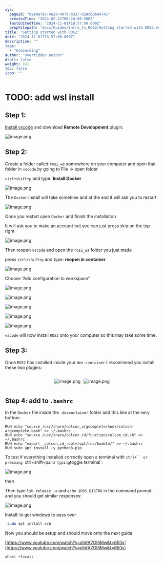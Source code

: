 ```yaml
---
sys:
  pageId: "89e0a78c-4e2b-4070-b327-d28cb0694742"
  createdTime: "2024-08-21T00:24:00.000Z"
  lastEditedTime: "2024-11-01T18:57:00.000Z"
  propFilepath: "docs/Guides/intro_to_ROS2/Getting started with ROS2.md"
title: "Getting started with ROS2"
date: "2024-11-01T18:57:00.000Z"
description: ""
tags:
  - "Onboarding"
author: "Overridden author"
draft: false
weight: 141
toc: false
icon: ""
---
```


# TODO: add wsl install

## Step 1:

[Install vscode](https://code.visualstudio.com/download) and download **Remote Development** plugin:

![image.png](https://prod-files-secure.s3.us-west-2.amazonaws.com/d518164a-d88e-44d1-a4ee-3adb3bd8bce0/efb52993-1881-4a40-b95e-6f020334f022/image.png?X-Amz-Algorithm=AWS4-HMAC-SHA256&X-Amz-Content-Sha256=UNSIGNED-PAYLOAD&X-Amz-Credential=ASIAZI2LB4662IRU4OF6%2F20250224%2Fus-west-2%2Fs3%2Faws4_request&X-Amz-Date=20250224T050839Z&X-Amz-Expires=3600&X-Amz-Security-Token=IQoJb3JpZ2luX2VjEOz%2F%2F%2F%2F%2F%2F%2F%2F%2F%2FwEaCXVzLXdlc3QtMiJIMEYCIQDtF9pKNpbTGOjo4LykHAXjwi3gh6PUM3d8pIC4CZTE2wIhAKNos%2BbF1M76l%2BRodeancAhBsKDH1HsGddGtgx3Mj4p7Kv8DCCUQABoMNjM3NDIzMTgzODA1Igzf4BXyzd0QPW9vEsIq3AOwXKLdo0%2Bx7ExhpzAtzKNisSUUuE%2BLTlnSXjYwK4hlmN6ZZZ%2F9scGYdbwcxpuoSl2Thv776sKOwxRsPuFZ7grUSfufTz1L9w%2BczVeaiuLCJv18rV4filHWID12%2BySrI2O99rpxD%2Bam6h9sfpmMn21LWDYpGVMOErA0hdhQ2dHjlFxBGJjfvnoYTvNNQQXK90pxgCQhsPCSkqq%2BvtSaFNsFAWrKNNHCgm%2BrdlRXzQgCwzL2VC6LtGeumfGuRhAq9wezHUx1HF2P9eP18YXSkyQhjv4EAjTYgpVPN8vALNyNgJqmxZ5px8VdfnDiIxc07nHZLgEc77ZtF%2BdCpEVFtgBnoqnPzA4VkP6NjbR96EuGTwdtdq8NUYAASjjCOoFi5JT%2FsBaFElMsMDkVPhguAc73XyMYIQSOIcbzNS0ZVfvNUIpH%2BUy%2FlAalF7Srk96XNW%2Bc%2FVvNKFX99YLbB3XajzFnkTBxddWBOJq%2FeiCQYTlpq4ccLF1RE0RDTxK3S91O%2BHwB1d3qJMcTT8ZDcwFvTQHp23bGxBRpmCLeDoascnyMOpxDiqXJoB%2Bbod98f2%2B16Crg1%2B7mMnhD%2F8sBsUepD8s47MpNx98TU%2BcnLjwYwZ2CQv3ZR1V5JbkTcZaoZDCM4u%2B9BjqkASZ%2FEhExSSNv2rtw%2BrWrFSS8EeOjMWqD2aXyr4T9ukdjKL3mFkEqH1aTspkdn2DMQItbpYB5yfWkPAozvVDRoe%2B0%2F7has%2BDCaJkovkhjhGGXQAO0ovBW0cFxFMbV8kYvqD0c6gh%2BLoDJ0ExPa83Ce7Yex3sRvS09MwGpmkGTKJnDjlhkzAGThpSyw%2Bb2c1GV3Q1yKsQOuAWpVtFWUGCeQ7fxYP%2Fb&X-Amz-Signature=5f3c080bcda70d0687c0d3b7b6e965f6e85ddeadbb32220e536725c79c712fa4&X-Amz-SignedHeaders=host&x-id=GetObject)

## Step 2:

Create a folder called `ros2_ws` somewhere on your computer and open that folder in `vscode` by going to File → open folder 

`ctrl+shift+p` and type: **Install Docker**

![image.png](https://prod-files-secure.s3.us-west-2.amazonaws.com/d518164a-d88e-44d1-a4ee-3adb3bd8bce0/2269dc0e-1cd5-47ff-bceb-c04ad9b2eab0/image.png?X-Amz-Algorithm=AWS4-HMAC-SHA256&X-Amz-Content-Sha256=UNSIGNED-PAYLOAD&X-Amz-Credential=ASIAZI2LB4662IRU4OF6%2F20250224%2Fus-west-2%2Fs3%2Faws4_request&X-Amz-Date=20250224T050839Z&X-Amz-Expires=3600&X-Amz-Security-Token=IQoJb3JpZ2luX2VjEOz%2F%2F%2F%2F%2F%2F%2F%2F%2F%2FwEaCXVzLXdlc3QtMiJIMEYCIQDtF9pKNpbTGOjo4LykHAXjwi3gh6PUM3d8pIC4CZTE2wIhAKNos%2BbF1M76l%2BRodeancAhBsKDH1HsGddGtgx3Mj4p7Kv8DCCUQABoMNjM3NDIzMTgzODA1Igzf4BXyzd0QPW9vEsIq3AOwXKLdo0%2Bx7ExhpzAtzKNisSUUuE%2BLTlnSXjYwK4hlmN6ZZZ%2F9scGYdbwcxpuoSl2Thv776sKOwxRsPuFZ7grUSfufTz1L9w%2BczVeaiuLCJv18rV4filHWID12%2BySrI2O99rpxD%2Bam6h9sfpmMn21LWDYpGVMOErA0hdhQ2dHjlFxBGJjfvnoYTvNNQQXK90pxgCQhsPCSkqq%2BvtSaFNsFAWrKNNHCgm%2BrdlRXzQgCwzL2VC6LtGeumfGuRhAq9wezHUx1HF2P9eP18YXSkyQhjv4EAjTYgpVPN8vALNyNgJqmxZ5px8VdfnDiIxc07nHZLgEc77ZtF%2BdCpEVFtgBnoqnPzA4VkP6NjbR96EuGTwdtdq8NUYAASjjCOoFi5JT%2FsBaFElMsMDkVPhguAc73XyMYIQSOIcbzNS0ZVfvNUIpH%2BUy%2FlAalF7Srk96XNW%2Bc%2FVvNKFX99YLbB3XajzFnkTBxddWBOJq%2FeiCQYTlpq4ccLF1RE0RDTxK3S91O%2BHwB1d3qJMcTT8ZDcwFvTQHp23bGxBRpmCLeDoascnyMOpxDiqXJoB%2Bbod98f2%2B16Crg1%2B7mMnhD%2F8sBsUepD8s47MpNx98TU%2BcnLjwYwZ2CQv3ZR1V5JbkTcZaoZDCM4u%2B9BjqkASZ%2FEhExSSNv2rtw%2BrWrFSS8EeOjMWqD2aXyr4T9ukdjKL3mFkEqH1aTspkdn2DMQItbpYB5yfWkPAozvVDRoe%2B0%2F7has%2BDCaJkovkhjhGGXQAO0ovBW0cFxFMbV8kYvqD0c6gh%2BLoDJ0ExPa83Ce7Yex3sRvS09MwGpmkGTKJnDjlhkzAGThpSyw%2Bb2c1GV3Q1yKsQOuAWpVtFWUGCeQ7fxYP%2Fb&X-Amz-Signature=5ff1293cac8cde674c79c9454e17ba4bab234c27d19193b2915e6197dd571924&X-Amz-SignedHeaders=host&x-id=GetObject)

The `Docker` install will take sometime and at the end it will ask you to restart

![image.png](https://prod-files-secure.s3.us-west-2.amazonaws.com/d518164a-d88e-44d1-a4ee-3adb3bd8bce0/ed233f78-be33-4b1f-b89c-9c346c0e961e/image.png?X-Amz-Algorithm=AWS4-HMAC-SHA256&X-Amz-Content-Sha256=UNSIGNED-PAYLOAD&X-Amz-Credential=ASIAZI2LB4662IRU4OF6%2F20250224%2Fus-west-2%2Fs3%2Faws4_request&X-Amz-Date=20250224T050839Z&X-Amz-Expires=3600&X-Amz-Security-Token=IQoJb3JpZ2luX2VjEOz%2F%2F%2F%2F%2F%2F%2F%2F%2F%2FwEaCXVzLXdlc3QtMiJIMEYCIQDtF9pKNpbTGOjo4LykHAXjwi3gh6PUM3d8pIC4CZTE2wIhAKNos%2BbF1M76l%2BRodeancAhBsKDH1HsGddGtgx3Mj4p7Kv8DCCUQABoMNjM3NDIzMTgzODA1Igzf4BXyzd0QPW9vEsIq3AOwXKLdo0%2Bx7ExhpzAtzKNisSUUuE%2BLTlnSXjYwK4hlmN6ZZZ%2F9scGYdbwcxpuoSl2Thv776sKOwxRsPuFZ7grUSfufTz1L9w%2BczVeaiuLCJv18rV4filHWID12%2BySrI2O99rpxD%2Bam6h9sfpmMn21LWDYpGVMOErA0hdhQ2dHjlFxBGJjfvnoYTvNNQQXK90pxgCQhsPCSkqq%2BvtSaFNsFAWrKNNHCgm%2BrdlRXzQgCwzL2VC6LtGeumfGuRhAq9wezHUx1HF2P9eP18YXSkyQhjv4EAjTYgpVPN8vALNyNgJqmxZ5px8VdfnDiIxc07nHZLgEc77ZtF%2BdCpEVFtgBnoqnPzA4VkP6NjbR96EuGTwdtdq8NUYAASjjCOoFi5JT%2FsBaFElMsMDkVPhguAc73XyMYIQSOIcbzNS0ZVfvNUIpH%2BUy%2FlAalF7Srk96XNW%2Bc%2FVvNKFX99YLbB3XajzFnkTBxddWBOJq%2FeiCQYTlpq4ccLF1RE0RDTxK3S91O%2BHwB1d3qJMcTT8ZDcwFvTQHp23bGxBRpmCLeDoascnyMOpxDiqXJoB%2Bbod98f2%2B16Crg1%2B7mMnhD%2F8sBsUepD8s47MpNx98TU%2BcnLjwYwZ2CQv3ZR1V5JbkTcZaoZDCM4u%2B9BjqkASZ%2FEhExSSNv2rtw%2BrWrFSS8EeOjMWqD2aXyr4T9ukdjKL3mFkEqH1aTspkdn2DMQItbpYB5yfWkPAozvVDRoe%2B0%2F7has%2BDCaJkovkhjhGGXQAO0ovBW0cFxFMbV8kYvqD0c6gh%2BLoDJ0ExPa83Ce7Yex3sRvS09MwGpmkGTKJnDjlhkzAGThpSyw%2Bb2c1GV3Q1yKsQOuAWpVtFWUGCeQ7fxYP%2Fb&X-Amz-Signature=bd5e3f88b96a6bd9aa7fad0335949f079ba769ca34197463e1f307480559694f&X-Amz-SignedHeaders=host&x-id=GetObject)

Once you restart open `Docker` and finish the installation

It will ask you to make an account but you can just press skip on the top right

![image.png](https://prod-files-secure.s3.us-west-2.amazonaws.com/d518164a-d88e-44d1-a4ee-3adb3bd8bce0/21010ad9-1659-4fd9-9f59-9932a09b2a3d/image.png?X-Amz-Algorithm=AWS4-HMAC-SHA256&X-Amz-Content-Sha256=UNSIGNED-PAYLOAD&X-Amz-Credential=ASIAZI2LB4662IRU4OF6%2F20250224%2Fus-west-2%2Fs3%2Faws4_request&X-Amz-Date=20250224T050839Z&X-Amz-Expires=3600&X-Amz-Security-Token=IQoJb3JpZ2luX2VjEOz%2F%2F%2F%2F%2F%2F%2F%2F%2F%2FwEaCXVzLXdlc3QtMiJIMEYCIQDtF9pKNpbTGOjo4LykHAXjwi3gh6PUM3d8pIC4CZTE2wIhAKNos%2BbF1M76l%2BRodeancAhBsKDH1HsGddGtgx3Mj4p7Kv8DCCUQABoMNjM3NDIzMTgzODA1Igzf4BXyzd0QPW9vEsIq3AOwXKLdo0%2Bx7ExhpzAtzKNisSUUuE%2BLTlnSXjYwK4hlmN6ZZZ%2F9scGYdbwcxpuoSl2Thv776sKOwxRsPuFZ7grUSfufTz1L9w%2BczVeaiuLCJv18rV4filHWID12%2BySrI2O99rpxD%2Bam6h9sfpmMn21LWDYpGVMOErA0hdhQ2dHjlFxBGJjfvnoYTvNNQQXK90pxgCQhsPCSkqq%2BvtSaFNsFAWrKNNHCgm%2BrdlRXzQgCwzL2VC6LtGeumfGuRhAq9wezHUx1HF2P9eP18YXSkyQhjv4EAjTYgpVPN8vALNyNgJqmxZ5px8VdfnDiIxc07nHZLgEc77ZtF%2BdCpEVFtgBnoqnPzA4VkP6NjbR96EuGTwdtdq8NUYAASjjCOoFi5JT%2FsBaFElMsMDkVPhguAc73XyMYIQSOIcbzNS0ZVfvNUIpH%2BUy%2FlAalF7Srk96XNW%2Bc%2FVvNKFX99YLbB3XajzFnkTBxddWBOJq%2FeiCQYTlpq4ccLF1RE0RDTxK3S91O%2BHwB1d3qJMcTT8ZDcwFvTQHp23bGxBRpmCLeDoascnyMOpxDiqXJoB%2Bbod98f2%2B16Crg1%2B7mMnhD%2F8sBsUepD8s47MpNx98TU%2BcnLjwYwZ2CQv3ZR1V5JbkTcZaoZDCM4u%2B9BjqkASZ%2FEhExSSNv2rtw%2BrWrFSS8EeOjMWqD2aXyr4T9ukdjKL3mFkEqH1aTspkdn2DMQItbpYB5yfWkPAozvVDRoe%2B0%2F7has%2BDCaJkovkhjhGGXQAO0ovBW0cFxFMbV8kYvqD0c6gh%2BLoDJ0ExPa83Ce7Yex3sRvS09MwGpmkGTKJnDjlhkzAGThpSyw%2Bb2c1GV3Q1yKsQOuAWpVtFWUGCeQ7fxYP%2Fb&X-Amz-Signature=1234c6b8138c4072150568477677684c229f1a8be96129a003056e45b2f62182&X-Amz-SignedHeaders=host&x-id=GetObject)

Then reopen `vscode` and open the `ros2_ws` folder you just made

press `ctrl+shift+p` and type: **reopen in container**

![image.png](https://prod-files-secure.s3.us-west-2.amazonaws.com/d518164a-d88e-44d1-a4ee-3adb3bd8bce0/4e93b8c2-41ad-488c-8095-c74205196118/image.png?X-Amz-Algorithm=AWS4-HMAC-SHA256&X-Amz-Content-Sha256=UNSIGNED-PAYLOAD&X-Amz-Credential=ASIAZI2LB4662IRU4OF6%2F20250224%2Fus-west-2%2Fs3%2Faws4_request&X-Amz-Date=20250224T050839Z&X-Amz-Expires=3600&X-Amz-Security-Token=IQoJb3JpZ2luX2VjEOz%2F%2F%2F%2F%2F%2F%2F%2F%2F%2FwEaCXVzLXdlc3QtMiJIMEYCIQDtF9pKNpbTGOjo4LykHAXjwi3gh6PUM3d8pIC4CZTE2wIhAKNos%2BbF1M76l%2BRodeancAhBsKDH1HsGddGtgx3Mj4p7Kv8DCCUQABoMNjM3NDIzMTgzODA1Igzf4BXyzd0QPW9vEsIq3AOwXKLdo0%2Bx7ExhpzAtzKNisSUUuE%2BLTlnSXjYwK4hlmN6ZZZ%2F9scGYdbwcxpuoSl2Thv776sKOwxRsPuFZ7grUSfufTz1L9w%2BczVeaiuLCJv18rV4filHWID12%2BySrI2O99rpxD%2Bam6h9sfpmMn21LWDYpGVMOErA0hdhQ2dHjlFxBGJjfvnoYTvNNQQXK90pxgCQhsPCSkqq%2BvtSaFNsFAWrKNNHCgm%2BrdlRXzQgCwzL2VC6LtGeumfGuRhAq9wezHUx1HF2P9eP18YXSkyQhjv4EAjTYgpVPN8vALNyNgJqmxZ5px8VdfnDiIxc07nHZLgEc77ZtF%2BdCpEVFtgBnoqnPzA4VkP6NjbR96EuGTwdtdq8NUYAASjjCOoFi5JT%2FsBaFElMsMDkVPhguAc73XyMYIQSOIcbzNS0ZVfvNUIpH%2BUy%2FlAalF7Srk96XNW%2Bc%2FVvNKFX99YLbB3XajzFnkTBxddWBOJq%2FeiCQYTlpq4ccLF1RE0RDTxK3S91O%2BHwB1d3qJMcTT8ZDcwFvTQHp23bGxBRpmCLeDoascnyMOpxDiqXJoB%2Bbod98f2%2B16Crg1%2B7mMnhD%2F8sBsUepD8s47MpNx98TU%2BcnLjwYwZ2CQv3ZR1V5JbkTcZaoZDCM4u%2B9BjqkASZ%2FEhExSSNv2rtw%2BrWrFSS8EeOjMWqD2aXyr4T9ukdjKL3mFkEqH1aTspkdn2DMQItbpYB5yfWkPAozvVDRoe%2B0%2F7has%2BDCaJkovkhjhGGXQAO0ovBW0cFxFMbV8kYvqD0c6gh%2BLoDJ0ExPa83Ce7Yex3sRvS09MwGpmkGTKJnDjlhkzAGThpSyw%2Bb2c1GV3Q1yKsQOuAWpVtFWUGCeQ7fxYP%2Fb&X-Amz-Signature=0929c8a01083fa4e8bfaf405a48d7d57396f3f82291f250db53cd0fcb3e73bee&X-Amz-SignedHeaders=host&x-id=GetObject)

Choose “Add configuration to workspace”

![image.png](https://prod-files-secure.s3.us-west-2.amazonaws.com/d518164a-d88e-44d1-a4ee-3adb3bd8bce0/9560b282-5060-4989-ba37-97e7b2c22476/image.png?X-Amz-Algorithm=AWS4-HMAC-SHA256&X-Amz-Content-Sha256=UNSIGNED-PAYLOAD&X-Amz-Credential=ASIAZI2LB4662IRU4OF6%2F20250224%2Fus-west-2%2Fs3%2Faws4_request&X-Amz-Date=20250224T050839Z&X-Amz-Expires=3600&X-Amz-Security-Token=IQoJb3JpZ2luX2VjEOz%2F%2F%2F%2F%2F%2F%2F%2F%2F%2FwEaCXVzLXdlc3QtMiJIMEYCIQDtF9pKNpbTGOjo4LykHAXjwi3gh6PUM3d8pIC4CZTE2wIhAKNos%2BbF1M76l%2BRodeancAhBsKDH1HsGddGtgx3Mj4p7Kv8DCCUQABoMNjM3NDIzMTgzODA1Igzf4BXyzd0QPW9vEsIq3AOwXKLdo0%2Bx7ExhpzAtzKNisSUUuE%2BLTlnSXjYwK4hlmN6ZZZ%2F9scGYdbwcxpuoSl2Thv776sKOwxRsPuFZ7grUSfufTz1L9w%2BczVeaiuLCJv18rV4filHWID12%2BySrI2O99rpxD%2Bam6h9sfpmMn21LWDYpGVMOErA0hdhQ2dHjlFxBGJjfvnoYTvNNQQXK90pxgCQhsPCSkqq%2BvtSaFNsFAWrKNNHCgm%2BrdlRXzQgCwzL2VC6LtGeumfGuRhAq9wezHUx1HF2P9eP18YXSkyQhjv4EAjTYgpVPN8vALNyNgJqmxZ5px8VdfnDiIxc07nHZLgEc77ZtF%2BdCpEVFtgBnoqnPzA4VkP6NjbR96EuGTwdtdq8NUYAASjjCOoFi5JT%2FsBaFElMsMDkVPhguAc73XyMYIQSOIcbzNS0ZVfvNUIpH%2BUy%2FlAalF7Srk96XNW%2Bc%2FVvNKFX99YLbB3XajzFnkTBxddWBOJq%2FeiCQYTlpq4ccLF1RE0RDTxK3S91O%2BHwB1d3qJMcTT8ZDcwFvTQHp23bGxBRpmCLeDoascnyMOpxDiqXJoB%2Bbod98f2%2B16Crg1%2B7mMnhD%2F8sBsUepD8s47MpNx98TU%2BcnLjwYwZ2CQv3ZR1V5JbkTcZaoZDCM4u%2B9BjqkASZ%2FEhExSSNv2rtw%2BrWrFSS8EeOjMWqD2aXyr4T9ukdjKL3mFkEqH1aTspkdn2DMQItbpYB5yfWkPAozvVDRoe%2B0%2F7has%2BDCaJkovkhjhGGXQAO0ovBW0cFxFMbV8kYvqD0c6gh%2BLoDJ0ExPa83Ce7Yex3sRvS09MwGpmkGTKJnDjlhkzAGThpSyw%2Bb2c1GV3Q1yKsQOuAWpVtFWUGCeQ7fxYP%2Fb&X-Amz-Signature=34e83644406edf34a6badde45ee40046854a15622d9b6b41572ab97c3fef67b4&X-Amz-SignedHeaders=host&x-id=GetObject)

![image.png](https://prod-files-secure.s3.us-west-2.amazonaws.com/d518164a-d88e-44d1-a4ee-3adb3bd8bce0/2ee63f81-886b-48e8-a553-dc6e5eac99e4/image.png?X-Amz-Algorithm=AWS4-HMAC-SHA256&X-Amz-Content-Sha256=UNSIGNED-PAYLOAD&X-Amz-Credential=ASIAZI2LB4662IRU4OF6%2F20250224%2Fus-west-2%2Fs3%2Faws4_request&X-Amz-Date=20250224T050839Z&X-Amz-Expires=3600&X-Amz-Security-Token=IQoJb3JpZ2luX2VjEOz%2F%2F%2F%2F%2F%2F%2F%2F%2F%2FwEaCXVzLXdlc3QtMiJIMEYCIQDtF9pKNpbTGOjo4LykHAXjwi3gh6PUM3d8pIC4CZTE2wIhAKNos%2BbF1M76l%2BRodeancAhBsKDH1HsGddGtgx3Mj4p7Kv8DCCUQABoMNjM3NDIzMTgzODA1Igzf4BXyzd0QPW9vEsIq3AOwXKLdo0%2Bx7ExhpzAtzKNisSUUuE%2BLTlnSXjYwK4hlmN6ZZZ%2F9scGYdbwcxpuoSl2Thv776sKOwxRsPuFZ7grUSfufTz1L9w%2BczVeaiuLCJv18rV4filHWID12%2BySrI2O99rpxD%2Bam6h9sfpmMn21LWDYpGVMOErA0hdhQ2dHjlFxBGJjfvnoYTvNNQQXK90pxgCQhsPCSkqq%2BvtSaFNsFAWrKNNHCgm%2BrdlRXzQgCwzL2VC6LtGeumfGuRhAq9wezHUx1HF2P9eP18YXSkyQhjv4EAjTYgpVPN8vALNyNgJqmxZ5px8VdfnDiIxc07nHZLgEc77ZtF%2BdCpEVFtgBnoqnPzA4VkP6NjbR96EuGTwdtdq8NUYAASjjCOoFi5JT%2FsBaFElMsMDkVPhguAc73XyMYIQSOIcbzNS0ZVfvNUIpH%2BUy%2FlAalF7Srk96XNW%2Bc%2FVvNKFX99YLbB3XajzFnkTBxddWBOJq%2FeiCQYTlpq4ccLF1RE0RDTxK3S91O%2BHwB1d3qJMcTT8ZDcwFvTQHp23bGxBRpmCLeDoascnyMOpxDiqXJoB%2Bbod98f2%2B16Crg1%2B7mMnhD%2F8sBsUepD8s47MpNx98TU%2BcnLjwYwZ2CQv3ZR1V5JbkTcZaoZDCM4u%2B9BjqkASZ%2FEhExSSNv2rtw%2BrWrFSS8EeOjMWqD2aXyr4T9ukdjKL3mFkEqH1aTspkdn2DMQItbpYB5yfWkPAozvVDRoe%2B0%2F7has%2BDCaJkovkhjhGGXQAO0ovBW0cFxFMbV8kYvqD0c6gh%2BLoDJ0ExPa83Ce7Yex3sRvS09MwGpmkGTKJnDjlhkzAGThpSyw%2Bb2c1GV3Q1yKsQOuAWpVtFWUGCeQ7fxYP%2Fb&X-Amz-Signature=5c06ba63bbfb57b9e1af69011aaa3b60557663152445c35e0d0b904b3cd18a24&X-Amz-SignedHeaders=host&x-id=GetObject)

![image.png](https://prod-files-secure.s3.us-west-2.amazonaws.com/d518164a-d88e-44d1-a4ee-3adb3bd8bce0/ae1580b2-b048-407e-aed9-b584224a7a04/image.png?X-Amz-Algorithm=AWS4-HMAC-SHA256&X-Amz-Content-Sha256=UNSIGNED-PAYLOAD&X-Amz-Credential=ASIAZI2LB4662IRU4OF6%2F20250224%2Fus-west-2%2Fs3%2Faws4_request&X-Amz-Date=20250224T050839Z&X-Amz-Expires=3600&X-Amz-Security-Token=IQoJb3JpZ2luX2VjEOz%2F%2F%2F%2F%2F%2F%2F%2F%2F%2FwEaCXVzLXdlc3QtMiJIMEYCIQDtF9pKNpbTGOjo4LykHAXjwi3gh6PUM3d8pIC4CZTE2wIhAKNos%2BbF1M76l%2BRodeancAhBsKDH1HsGddGtgx3Mj4p7Kv8DCCUQABoMNjM3NDIzMTgzODA1Igzf4BXyzd0QPW9vEsIq3AOwXKLdo0%2Bx7ExhpzAtzKNisSUUuE%2BLTlnSXjYwK4hlmN6ZZZ%2F9scGYdbwcxpuoSl2Thv776sKOwxRsPuFZ7grUSfufTz1L9w%2BczVeaiuLCJv18rV4filHWID12%2BySrI2O99rpxD%2Bam6h9sfpmMn21LWDYpGVMOErA0hdhQ2dHjlFxBGJjfvnoYTvNNQQXK90pxgCQhsPCSkqq%2BvtSaFNsFAWrKNNHCgm%2BrdlRXzQgCwzL2VC6LtGeumfGuRhAq9wezHUx1HF2P9eP18YXSkyQhjv4EAjTYgpVPN8vALNyNgJqmxZ5px8VdfnDiIxc07nHZLgEc77ZtF%2BdCpEVFtgBnoqnPzA4VkP6NjbR96EuGTwdtdq8NUYAASjjCOoFi5JT%2FsBaFElMsMDkVPhguAc73XyMYIQSOIcbzNS0ZVfvNUIpH%2BUy%2FlAalF7Srk96XNW%2Bc%2FVvNKFX99YLbB3XajzFnkTBxddWBOJq%2FeiCQYTlpq4ccLF1RE0RDTxK3S91O%2BHwB1d3qJMcTT8ZDcwFvTQHp23bGxBRpmCLeDoascnyMOpxDiqXJoB%2Bbod98f2%2B16Crg1%2B7mMnhD%2F8sBsUepD8s47MpNx98TU%2BcnLjwYwZ2CQv3ZR1V5JbkTcZaoZDCM4u%2B9BjqkASZ%2FEhExSSNv2rtw%2BrWrFSS8EeOjMWqD2aXyr4T9ukdjKL3mFkEqH1aTspkdn2DMQItbpYB5yfWkPAozvVDRoe%2B0%2F7has%2BDCaJkovkhjhGGXQAO0ovBW0cFxFMbV8kYvqD0c6gh%2BLoDJ0ExPa83Ce7Yex3sRvS09MwGpmkGTKJnDjlhkzAGThpSyw%2Bb2c1GV3Q1yKsQOuAWpVtFWUGCeQ7fxYP%2Fb&X-Amz-Signature=ce705e76488baee30d819caefc879cc55c877e5fe78df3c5753f7b687a6fd1dc&X-Amz-SignedHeaders=host&x-id=GetObject)

![image.png](https://prod-files-secure.s3.us-west-2.amazonaws.com/d518164a-d88e-44d1-a4ee-3adb3bd8bce0/53255b28-f75e-430f-b9e3-c0ac8577e42b/image.png?X-Amz-Algorithm=AWS4-HMAC-SHA256&X-Amz-Content-Sha256=UNSIGNED-PAYLOAD&X-Amz-Credential=ASIAZI2LB4662IRU4OF6%2F20250224%2Fus-west-2%2Fs3%2Faws4_request&X-Amz-Date=20250224T050839Z&X-Amz-Expires=3600&X-Amz-Security-Token=IQoJb3JpZ2luX2VjEOz%2F%2F%2F%2F%2F%2F%2F%2F%2F%2FwEaCXVzLXdlc3QtMiJIMEYCIQDtF9pKNpbTGOjo4LykHAXjwi3gh6PUM3d8pIC4CZTE2wIhAKNos%2BbF1M76l%2BRodeancAhBsKDH1HsGddGtgx3Mj4p7Kv8DCCUQABoMNjM3NDIzMTgzODA1Igzf4BXyzd0QPW9vEsIq3AOwXKLdo0%2Bx7ExhpzAtzKNisSUUuE%2BLTlnSXjYwK4hlmN6ZZZ%2F9scGYdbwcxpuoSl2Thv776sKOwxRsPuFZ7grUSfufTz1L9w%2BczVeaiuLCJv18rV4filHWID12%2BySrI2O99rpxD%2Bam6h9sfpmMn21LWDYpGVMOErA0hdhQ2dHjlFxBGJjfvnoYTvNNQQXK90pxgCQhsPCSkqq%2BvtSaFNsFAWrKNNHCgm%2BrdlRXzQgCwzL2VC6LtGeumfGuRhAq9wezHUx1HF2P9eP18YXSkyQhjv4EAjTYgpVPN8vALNyNgJqmxZ5px8VdfnDiIxc07nHZLgEc77ZtF%2BdCpEVFtgBnoqnPzA4VkP6NjbR96EuGTwdtdq8NUYAASjjCOoFi5JT%2FsBaFElMsMDkVPhguAc73XyMYIQSOIcbzNS0ZVfvNUIpH%2BUy%2FlAalF7Srk96XNW%2Bc%2FVvNKFX99YLbB3XajzFnkTBxddWBOJq%2FeiCQYTlpq4ccLF1RE0RDTxK3S91O%2BHwB1d3qJMcTT8ZDcwFvTQHp23bGxBRpmCLeDoascnyMOpxDiqXJoB%2Bbod98f2%2B16Crg1%2B7mMnhD%2F8sBsUepD8s47MpNx98TU%2BcnLjwYwZ2CQv3ZR1V5JbkTcZaoZDCM4u%2B9BjqkASZ%2FEhExSSNv2rtw%2BrWrFSS8EeOjMWqD2aXyr4T9ukdjKL3mFkEqH1aTspkdn2DMQItbpYB5yfWkPAozvVDRoe%2B0%2F7has%2BDCaJkovkhjhGGXQAO0ovBW0cFxFMbV8kYvqD0c6gh%2BLoDJ0ExPa83Ce7Yex3sRvS09MwGpmkGTKJnDjlhkzAGThpSyw%2Bb2c1GV3Q1yKsQOuAWpVtFWUGCeQ7fxYP%2Fb&X-Amz-Signature=b1c4a5495b70dc76e0a5310df669f2001964e6ac97fd83a8db58cc943958df3d&X-Amz-SignedHeaders=host&x-id=GetObject)

![image.png](https://prod-files-secure.s3.us-west-2.amazonaws.com/d518164a-d88e-44d1-a4ee-3adb3bd8bce0/7c562767-5af9-4ffb-97d1-327bcdf4ee00/image.png?X-Amz-Algorithm=AWS4-HMAC-SHA256&X-Amz-Content-Sha256=UNSIGNED-PAYLOAD&X-Amz-Credential=ASIAZI2LB4662IRU4OF6%2F20250224%2Fus-west-2%2Fs3%2Faws4_request&X-Amz-Date=20250224T050839Z&X-Amz-Expires=3600&X-Amz-Security-Token=IQoJb3JpZ2luX2VjEOz%2F%2F%2F%2F%2F%2F%2F%2F%2F%2FwEaCXVzLXdlc3QtMiJIMEYCIQDtF9pKNpbTGOjo4LykHAXjwi3gh6PUM3d8pIC4CZTE2wIhAKNos%2BbF1M76l%2BRodeancAhBsKDH1HsGddGtgx3Mj4p7Kv8DCCUQABoMNjM3NDIzMTgzODA1Igzf4BXyzd0QPW9vEsIq3AOwXKLdo0%2Bx7ExhpzAtzKNisSUUuE%2BLTlnSXjYwK4hlmN6ZZZ%2F9scGYdbwcxpuoSl2Thv776sKOwxRsPuFZ7grUSfufTz1L9w%2BczVeaiuLCJv18rV4filHWID12%2BySrI2O99rpxD%2Bam6h9sfpmMn21LWDYpGVMOErA0hdhQ2dHjlFxBGJjfvnoYTvNNQQXK90pxgCQhsPCSkqq%2BvtSaFNsFAWrKNNHCgm%2BrdlRXzQgCwzL2VC6LtGeumfGuRhAq9wezHUx1HF2P9eP18YXSkyQhjv4EAjTYgpVPN8vALNyNgJqmxZ5px8VdfnDiIxc07nHZLgEc77ZtF%2BdCpEVFtgBnoqnPzA4VkP6NjbR96EuGTwdtdq8NUYAASjjCOoFi5JT%2FsBaFElMsMDkVPhguAc73XyMYIQSOIcbzNS0ZVfvNUIpH%2BUy%2FlAalF7Srk96XNW%2Bc%2FVvNKFX99YLbB3XajzFnkTBxddWBOJq%2FeiCQYTlpq4ccLF1RE0RDTxK3S91O%2BHwB1d3qJMcTT8ZDcwFvTQHp23bGxBRpmCLeDoascnyMOpxDiqXJoB%2Bbod98f2%2B16Crg1%2B7mMnhD%2F8sBsUepD8s47MpNx98TU%2BcnLjwYwZ2CQv3ZR1V5JbkTcZaoZDCM4u%2B9BjqkASZ%2FEhExSSNv2rtw%2BrWrFSS8EeOjMWqD2aXyr4T9ukdjKL3mFkEqH1aTspkdn2DMQItbpYB5yfWkPAozvVDRoe%2B0%2F7has%2BDCaJkovkhjhGGXQAO0ovBW0cFxFMbV8kYvqD0c6gh%2BLoDJ0ExPa83Ce7Yex3sRvS09MwGpmkGTKJnDjlhkzAGThpSyw%2Bb2c1GV3Q1yKsQOuAWpVtFWUGCeQ7fxYP%2Fb&X-Amz-Signature=5dab4746ca34e16b25387e03141b87e482f6c3d2f57d17b2e978bbffe6d2a471&X-Amz-SignedHeaders=host&x-id=GetObject)

`vscode` will now install `ROS2` onto your computer so this may take some time.

## Step 3:

Once `ROS2` has installed inside your `dev-container` I recommend you install these two plugins:

<div style="display: flex;flex-direction: row; column-gap:10px; max-width: 630px;justify-content: center;">
<div>

![image.png](https://prod-files-secure.s3.us-west-2.amazonaws.com/d518164a-d88e-44d1-a4ee-3adb3bd8bce0/3fc3d550-5a54-4ba1-ba6b-faa01cdb7369/image.png?X-Amz-Algorithm=AWS4-HMAC-SHA256&X-Amz-Content-Sha256=UNSIGNED-PAYLOAD&X-Amz-Credential=ASIAZI2LB466VJ73OSCK%2F20250224%2Fus-west-2%2Fs3%2Faws4_request&X-Amz-Date=20250224T050841Z&X-Amz-Expires=3600&X-Amz-Security-Token=IQoJb3JpZ2luX2VjEOz%2F%2F%2F%2F%2F%2F%2F%2F%2F%2FwEaCXVzLXdlc3QtMiJGMEQCIEeaan9FKfpmRuA0BAVRv1an3kr65NS3jUr22lIYImFhAiA%2BMJ3h5%2BxOir8I6UHf0HL1OybW8%2BnnkcrV5Zd%2BkXDhhyr%2FAwglEAAaDDYzNzQyMzE4MzgwNSIMSlpntzkiggWiWIO2KtwDT8%2FjHKQSuLQZdx4a5U3mPCXh2l8wl9OsfNoAShefI6Z8YMbEByZHxpoFDysMklLjT70RBEoPUf2HQs52RAy07GVFORbIRNe6tlHgikqMDARcHZQJTy5kJUVgJbOE6RgYZn8vRf1gogvHuQ3x3%2Fv9ScM%2FzB%2BLsCs6Z8Iu1xD5Bf%2BP8zpilRSiShPhjOhBbbHkv%2BYlXftJTnG4NaqqgLNiDgf4ebla8pywlNx4gnYKVGCopf2KoQU5gt%2BBYWcJ3ciHBDbrx%2FptmLlY75GuWOr6CtupKsUhFi%2FSd7kmLnpGuL3xVPptU%2FLdVMssLyez1GWF7UjehLPlnQVBJJnvSBkQFTgbQgXNcZpfoee%2B9Q5hZEhowKdb04n61NCmdAYmcN5INMa3nY7dHhEkwuEbdNxD4nyHjB2h936WKqvYHX3tFpqNeNQL3xaFFydHhacCMW4yqC1ViGI%2FDCpPevSe77J%2BVl0b9ycHuApoAHuwW8cN2aTCNQgAe2QQB69JagRBelgAI1VZQ88WB9%2BKn%2FAXLGs%2B6Vd%2B4gjA%2FGYuqg2OjT0FlyYhTGOxjBqHyAN31Q04lfPWHqOWmAdEFvfk3rdYQRRjgw8iIWJINdzVmPP7RYAITR7yV520WvgLrN8Gp%2Bswv%2BHvvQY6pgFuhhSiAFSVdeTXLzOHuN1tRJF1DhxcQd8%2BTNYwtOsmdfNfLKSKjqjtpZz%2BvhFJS3dwMmcwLkmMq6ob5ZahcQFsf46Nt2D%2FAIOkPOspHXXKf0IlOOvtLcjON%2BOYAA62zR08C9NcYXNVLxHmORbgxaYCerTjOPt%2FBXstQNT9%2BC%2BPkPYNZDb7rcxYRcCMnF%2BhdAenmgWtaFLffMfyE6ZvBEzhaGaUgj8C&X-Amz-Signature=d97d1d6bfe69035d9df201a6a6273c64d6b35f9ae1276b6a8eb270ec07928109&X-Amz-SignedHeaders=host&x-id=GetObject)

</div>
<div>

![image.png](https://prod-files-secure.s3.us-west-2.amazonaws.com/d518164a-d88e-44d1-a4ee-3adb3bd8bce0/d994cc66-13c2-4093-a5a3-f84cf4601a82/image.png?X-Amz-Algorithm=AWS4-HMAC-SHA256&X-Amz-Content-Sha256=UNSIGNED-PAYLOAD&X-Amz-Credential=ASIAZI2LB4664AFTY5LA%2F20250224%2Fus-west-2%2Fs3%2Faws4_request&X-Amz-Date=20250224T050843Z&X-Amz-Expires=3600&X-Amz-Security-Token=IQoJb3JpZ2luX2VjEOz%2F%2F%2F%2F%2F%2F%2F%2F%2F%2FwEaCXVzLXdlc3QtMiJGMEQCIHBJprEuEEuHMqdSlv6nQOP2eHW3y2ZS3NigXyJhR%2B%2F9AiAriiVsZZRTKCNzmtFMYn%2BZ317C8bZybiXxen%2Fy%2BLABCCr%2FAwglEAAaDDYzNzQyMzE4MzgwNSIMPR1iaWL0ElIr1TomKtwDEfZ%2Bg6IpMztymYGRJeYqhdsCPTCZueMvXZmx8eowOGmJVaYiPrwxXrBh758NgSh428oCUqKra1k0PZ%2BNT5NlagXtzzoUDIN1UXbCa0hNnHnYq%2F23OABAIDduHGy2lJgZanh8xnUrIp8vjde3c9NKGk0%2FlpBjRUPPZj2QA8K240IZqSUAybypfQtPenN%2FbJug7aoYP%2BubCHqWVT8l03mYUoyotWqmNelfWXQg6cQ7KRFFLgH%2B04b4f7PduSmMymQFmxxJcBxJqIaYl03GfR30wbHKplweMCaysPK7L%2B295nybaIiKPaPGVbUsw7Zd7O4dzVhZbg%2BGlnzvtojniGcy6pTpDlQ1fkKbszM92WGFE%2B0sn3C8G7R2xQofI7ahW2GzM72TPfbRgLIoZ9nN%2BefKYRT7ujwdZ3Q8ZSEE8Jg7UTEAM0mwEK5YR1Z0ZGu2gO9dciDd397mi2wtSlb5qBmCWrH8ekl235aPPnWJUpEHb65s%2FMTw8viObRbHe%2BfudoSc1Ds0m%2B%2Bnd1W3QSm5KJyolFiB4XPrOaIsjkpiP3wHAOi66bqGA3nXPuf610ezDadnP1r9h5AzmgSdpX08vwOLPJKKO7tLY9Jzpm8fYTEHWlAGXRNId9CzcXgwPGswv%2BHvvQY6pgG5z5YI6ybmbuJCh2dC5vLeDkeZ4ytx1LWxpzC5XSdjgZWcttIyV6otlnlo6jlT9Qs%2BC%2FkM8jB5HdQhUIGFgBLkUDLpffrW744H5F7F7CncaCBoxBS%2Fb6bH4o4u%2BgViiuxtZ2LMYQ8EQk5vfhMnu2xdP7b6AQ9G6W18VzeX%2BeE62vlEixeAHszTJVTfRa7qsLt42yazt28AHbEJyVuDHNeolavJJ1In&X-Amz-Signature=d14d7ef0ac58c41972dd2a8cc502149bb4cc9394cd6be70d847589e496810029&X-Amz-SignedHeaders=host&x-id=GetObject)

</div>
</div>

## Step 4: add to `.bashrc`

In the `Docker` file inside the `.devcontainer` folder add this line at the very bottom: 

```docker
RUN echo "source /usr/share/colcon_argcomplete/hook/colcon-argcomplete.bash" >> ~/.bashrc
RUN echo "source /usr/share/colcon_cd/function/colcon_cd.sh" >> ~/.bashrc
RUN echo "export _colcon_cd_root=/opt/ros/humble/" >> ~/.bashrc
RUN sudo apt install -y python3-pip 
```

To test if everything installed correctly open a terminal with `ctrl+`` or pressing `ctrl+shift+p` and typing `toggle terminal`:

![image.png](https://prod-files-secure.s3.us-west-2.amazonaws.com/d518164a-d88e-44d1-a4ee-3adb3bd8bce0/6a4943d8-b04e-4c02-9a58-775f3384d1a5/image.png?X-Amz-Algorithm=AWS4-HMAC-SHA256&X-Amz-Content-Sha256=UNSIGNED-PAYLOAD&X-Amz-Credential=ASIAZI2LB4662IRU4OF6%2F20250224%2Fus-west-2%2Fs3%2Faws4_request&X-Amz-Date=20250224T050839Z&X-Amz-Expires=3600&X-Amz-Security-Token=IQoJb3JpZ2luX2VjEOz%2F%2F%2F%2F%2F%2F%2F%2F%2F%2FwEaCXVzLXdlc3QtMiJIMEYCIQDtF9pKNpbTGOjo4LykHAXjwi3gh6PUM3d8pIC4CZTE2wIhAKNos%2BbF1M76l%2BRodeancAhBsKDH1HsGddGtgx3Mj4p7Kv8DCCUQABoMNjM3NDIzMTgzODA1Igzf4BXyzd0QPW9vEsIq3AOwXKLdo0%2Bx7ExhpzAtzKNisSUUuE%2BLTlnSXjYwK4hlmN6ZZZ%2F9scGYdbwcxpuoSl2Thv776sKOwxRsPuFZ7grUSfufTz1L9w%2BczVeaiuLCJv18rV4filHWID12%2BySrI2O99rpxD%2Bam6h9sfpmMn21LWDYpGVMOErA0hdhQ2dHjlFxBGJjfvnoYTvNNQQXK90pxgCQhsPCSkqq%2BvtSaFNsFAWrKNNHCgm%2BrdlRXzQgCwzL2VC6LtGeumfGuRhAq9wezHUx1HF2P9eP18YXSkyQhjv4EAjTYgpVPN8vALNyNgJqmxZ5px8VdfnDiIxc07nHZLgEc77ZtF%2BdCpEVFtgBnoqnPzA4VkP6NjbR96EuGTwdtdq8NUYAASjjCOoFi5JT%2FsBaFElMsMDkVPhguAc73XyMYIQSOIcbzNS0ZVfvNUIpH%2BUy%2FlAalF7Srk96XNW%2Bc%2FVvNKFX99YLbB3XajzFnkTBxddWBOJq%2FeiCQYTlpq4ccLF1RE0RDTxK3S91O%2BHwB1d3qJMcTT8ZDcwFvTQHp23bGxBRpmCLeDoascnyMOpxDiqXJoB%2Bbod98f2%2B16Crg1%2B7mMnhD%2F8sBsUepD8s47MpNx98TU%2BcnLjwYwZ2CQv3ZR1V5JbkTcZaoZDCM4u%2B9BjqkASZ%2FEhExSSNv2rtw%2BrWrFSS8EeOjMWqD2aXyr4T9ukdjKL3mFkEqH1aTspkdn2DMQItbpYB5yfWkPAozvVDRoe%2B0%2F7has%2BDCaJkovkhjhGGXQAO0ovBW0cFxFMbV8kYvqD0c6gh%2BLoDJ0ExPa83Ce7Yex3sRvS09MwGpmkGTKJnDjlhkzAGThpSyw%2Bb2c1GV3Q1yKsQOuAWpVtFWUGCeQ7fxYP%2Fb&X-Amz-Signature=325cb57ad819f14d7bd4caa3c635f572de668ef76a1ca33397ac82165b266b1e&X-Amz-SignedHeaders=host&x-id=GetObject)

then 

Then type `lsb_release -a` and `echo $ROS_DISTRO` in the command prompt and you should get similar responses:

![image.png](https://prod-files-secure.s3.us-west-2.amazonaws.com/d518164a-d88e-44d1-a4ee-3adb3bd8bce0/3e635dec-a805-4e85-8b9e-d000e5b71a4e/image.png?X-Amz-Algorithm=AWS4-HMAC-SHA256&X-Amz-Content-Sha256=UNSIGNED-PAYLOAD&X-Amz-Credential=ASIAZI2LB4662IRU4OF6%2F20250224%2Fus-west-2%2Fs3%2Faws4_request&X-Amz-Date=20250224T050839Z&X-Amz-Expires=3600&X-Amz-Security-Token=IQoJb3JpZ2luX2VjEOz%2F%2F%2F%2F%2F%2F%2F%2F%2F%2FwEaCXVzLXdlc3QtMiJIMEYCIQDtF9pKNpbTGOjo4LykHAXjwi3gh6PUM3d8pIC4CZTE2wIhAKNos%2BbF1M76l%2BRodeancAhBsKDH1HsGddGtgx3Mj4p7Kv8DCCUQABoMNjM3NDIzMTgzODA1Igzf4BXyzd0QPW9vEsIq3AOwXKLdo0%2Bx7ExhpzAtzKNisSUUuE%2BLTlnSXjYwK4hlmN6ZZZ%2F9scGYdbwcxpuoSl2Thv776sKOwxRsPuFZ7grUSfufTz1L9w%2BczVeaiuLCJv18rV4filHWID12%2BySrI2O99rpxD%2Bam6h9sfpmMn21LWDYpGVMOErA0hdhQ2dHjlFxBGJjfvnoYTvNNQQXK90pxgCQhsPCSkqq%2BvtSaFNsFAWrKNNHCgm%2BrdlRXzQgCwzL2VC6LtGeumfGuRhAq9wezHUx1HF2P9eP18YXSkyQhjv4EAjTYgpVPN8vALNyNgJqmxZ5px8VdfnDiIxc07nHZLgEc77ZtF%2BdCpEVFtgBnoqnPzA4VkP6NjbR96EuGTwdtdq8NUYAASjjCOoFi5JT%2FsBaFElMsMDkVPhguAc73XyMYIQSOIcbzNS0ZVfvNUIpH%2BUy%2FlAalF7Srk96XNW%2Bc%2FVvNKFX99YLbB3XajzFnkTBxddWBOJq%2FeiCQYTlpq4ccLF1RE0RDTxK3S91O%2BHwB1d3qJMcTT8ZDcwFvTQHp23bGxBRpmCLeDoascnyMOpxDiqXJoB%2Bbod98f2%2B16Crg1%2B7mMnhD%2F8sBsUepD8s47MpNx98TU%2BcnLjwYwZ2CQv3ZR1V5JbkTcZaoZDCM4u%2B9BjqkASZ%2FEhExSSNv2rtw%2BrWrFSS8EeOjMWqD2aXyr4T9ukdjKL3mFkEqH1aTspkdn2DMQItbpYB5yfWkPAozvVDRoe%2B0%2F7has%2BDCaJkovkhjhGGXQAO0ovBW0cFxFMbV8kYvqD0c6gh%2BLoDJ0ExPa83Ce7Yex3sRvS09MwGpmkGTKJnDjlhkzAGThpSyw%2Bb2c1GV3Q1yKsQOuAWpVtFWUGCeQ7fxYP%2Fb&X-Amz-Signature=b8beb0516579f228d09f5859b3e9b073430a470c3374f0b2891d36e0829c1d0b&X-Amz-SignedHeaders=host&x-id=GetObject)

Install:  to get windows to pass over

```bash
 sudo apt install xcb
```

Now you should be setup and should move onto the next guide 

[https://www.youtube.com/watch?v=dihfA7Ol6Mw&t=650s](https://www.youtube.com/watch?v=dihfA7Ol6Mw&t=650s)

```python
xhost +local:
```
